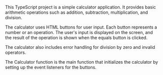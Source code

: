 This TypeScript project is a simple calculator application. It provides basic arithmetic operations such as addition, subtraction, multiplication, and division.

The calculator uses HTML buttons for user input. Each button represents a number or an operation. The user's input is displayed on the screen, and the result of the operation is shown when the equals button is clicked.

The calculator also includes error handling for division by zero and invalid operators.

The Calculator function is the main function that initializes the calculator by setting up the event listeners for the buttons.
